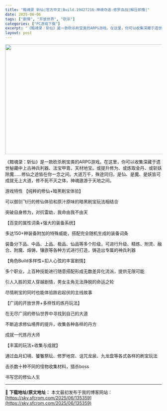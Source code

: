 ```yaml
---
title: "黯魂录 斩仙|官方中文|Build.19427216-神魂夺道-修罗血战|解压即撸|"
date: 2025-06-06
tags: ["剧情", "开放世界", "砍杀"]
categories: ["PC游戏下载"]
excerpt: "《黯魂录：斩仙》是一款砍杀刷宝类的ARPG游戏。在这里，你可以收集深藏于遗世秘藏中上古神兵利器、法宝甲胄、天材地宝。或提升修为、或炼取金丹、或斩妖除魔……修仙之途皆在你一念之间。大道万千，殊途同归，是仙、是魔、是妖皆可成就无上大道，修不死不灭之体，神魂遨游于天地之间。 游戏特性 【纯粹的修仙+暗黑刷&hellip;"
layout: post
---
```


<img class="aligncenter size-full wp-image-135360" src="https://sky.sfcrom.com/wp-content/uploads/2025/06/2025060601150072.webp" alt="" width="616" height="353" />

《黯魂录：斩仙》是一款砍杀刷宝类的ARPG游戏。在这里，你可以收集深藏于遗世秘藏中上古神兵利器、法宝甲胄、天材地宝。或提升修为、或炼取金丹、或斩妖除魔……修仙之途皆在你一念之间。大道万千，殊途同归，是仙、是魔、是妖皆可成就无上大道，修不死不灭之体，神魂遨游于天地之间。

游戏特性
【纯粹的修仙+暗黑刷宝体验】

可以御剑飞行的修仙体验和原汁原味的暗黑刷宝玩法相结合

突破自身修为，对抗雷劫，我命由我不由天

【百变的属性词条+强大的装备系统】

多达150+种装备附加的特殊威能，搭配完全随机生成的装备词条

装备分下品、中品、上品、极品、仙品等多个阶级，可进行升级、精炼、附灵、融合、附魔、熔铸，镶嵌等各种方式进行打造，铸造出专属的神兵利器

【角色Build多样性+扣人心弦的丰富剧情】

多个职业，上百种技能进行随意搭配形成无数差异化流派，提供无限可能

引人入胜的双人穿越剧情，男女主角无法挣脱的命运之轮

尽情刷宝的同时也能体验跌宕起伏的主线故事

【广阔的开放世界+多样性的炼丹玩法】

在无尽广阔的修仙世界中寻找到自己的大道

不断追求修仙境界的提升，收集各种各样的丹方

成就一代炼丹大师

【丰富的玩法+收集与成就】

通过血月幻境、饕餮祭坛、修罗地宫、诅咒龙泉、九龙盘等各式各样的刷宝玩法

击杀数十种不同的怪物收集材料，猎杀boss

书写您的修仙人生

---
📖 **下载地址/原文地址：** 本文最初发布于我的博客网站：[https://sky.sfcrom.com/2025/06/135359](https://sky.sfcrom.com/2025/06/135359)
